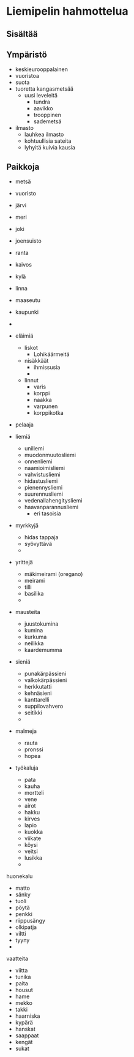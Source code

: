 # Liemipelin hahmottelua

## Sisältää

## Ympäristö
* keskieurooppalainen
* vuoristoa
* suota
* tuoretta kangasmetsää
  * uusi leveleitä
    * tundra
    * aavikko
    * trooppinen
    * sademetsä
* ilmasto
  * lauhkea ilmasto
  * kohtuullisia sateita
  * lyhyitä kuivia kausia

## Paikkoja

* metsä
* vuoristo
* järvi
* meri
* joki
* joensuisto
* ranta
* kaivos
* kylä
* linna
* maaseutu
* kaupunki
* 

* eläimiä 
  * liskot
    * Lohikäärmeitä
  * nisäkkäät
    * ihmissusia
    * 
  * linnut
    * varis
    * korppi
    * naakka
    * varpunen
    * korppikotka

* pelaaja
* liemiä
  * uniliemi
  * muodonmuutosliemi
  * onnenliemi
  * naamioimisliemi
  * vahvistusliemi
  * hidastusliemi
  * pienennysliemi
  * suurennusliemi
  * vedenallahengitysliemi
  * haavanparannusliemi
    * eri tasoisia
  
* myrkkyjä
  * hidas tappaja
  * syövyttävä
  * 

* yrittejä
  * mäkimeirami (oregano)
  * meirami
  * tilli
  * basilika
  * 

* mausteita
  * juustokumina
  * kumina
  * kurkuma
  * neilikka
  * kaardemumma


* sieniä
  * punakärpässieni
  * valkokärpässieni
  * herkkutatti
  * kehnäsieni
  * kanttarelli
  * suppilovahvero
  * seitikki
  * 
* malmeja
  * rauta
  * pronssi
  * hopea
  
* työkaluja
  * pata
  * kauha
  * mortteli
  * vene
  * airot
  * hakku
  * kirves
  * lapio
  * kuokka
  * viikate
  * köysi
  * veitsi
  * lusikka
  * 


huonekalu
  * matto
  * sänky
  * tuoli
  * pöytä
  * penkki
  * riippusängy
  * olkipatja
  * viltti
  * tyyny
  * 

vaatteita
* viitta
* tunika
* paita
* housut
* hame
* mekko
* takki
* haarniska
* kypärä
* hanskat
* saappaat
* kengät
*  sukat

  